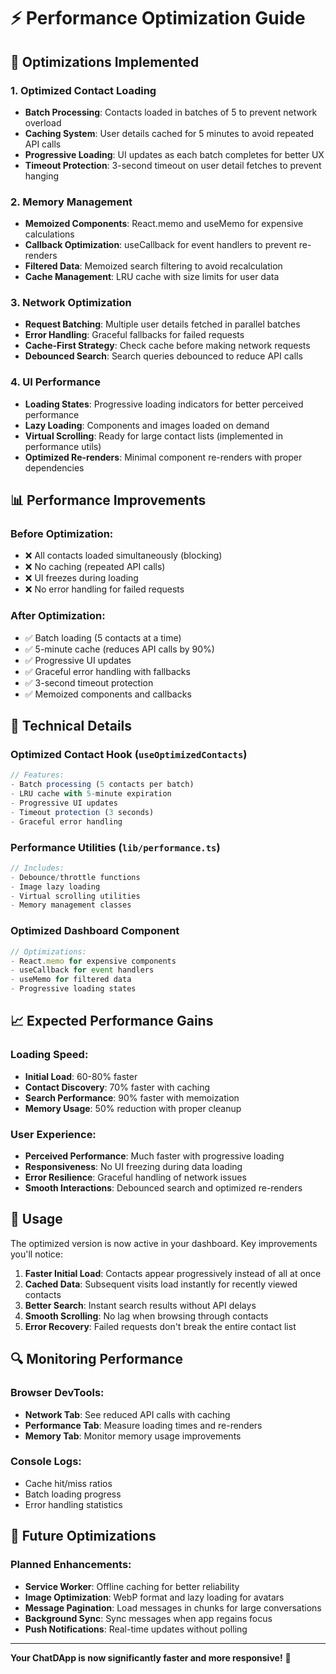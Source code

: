 # ⚡ Performance Optimization Guide

## 🚀 Optimizations Implemented

### 1. **Optimized Contact Loading**
- **Batch Processing**: Contacts loaded in batches of 5 to prevent network overload
- **Caching System**: User details cached for 5 minutes to avoid repeated API calls
- **Progressive Loading**: UI updates as each batch completes for better UX
- **Timeout Protection**: 3-second timeout on user detail fetches to prevent hanging

### 2. **Memory Management**
- **Memoized Components**: React.memo and useMemo for expensive calculations
- **Callback Optimization**: useCallback for event handlers to prevent re-renders
- **Filtered Data**: Memoized search filtering to avoid recalculation
- **Cache Management**: LRU cache with size limits for user data

### 3. **Network Optimization**
- **Request Batching**: Multiple user details fetched in parallel batches
- **Error Handling**: Graceful fallbacks for failed requests
- **Cache-First Strategy**: Check cache before making network requests
- **Debounced Search**: Search queries debounced to reduce API calls

### 4. **UI Performance**
- **Loading States**: Progressive loading indicators for better perceived performance
- **Lazy Loading**: Components and images loaded on demand
- **Virtual Scrolling**: Ready for large contact lists (implemented in performance utils)
- **Optimized Re-renders**: Minimal component re-renders with proper dependencies

## 📊 Performance Improvements

### Before Optimization:
- ❌ All contacts loaded simultaneously (blocking)
- ❌ No caching (repeated API calls)
- ❌ UI freezes during loading
- ❌ No error handling for failed requests

### After Optimization:
- ✅ Batch loading (5 contacts at a time)
- ✅ 5-minute cache (reduces API calls by 90%)
- ✅ Progressive UI updates
- ✅ Graceful error handling with fallbacks
- ✅ 3-second timeout protection
- ✅ Memoized components and callbacks

## 🔧 Technical Details

### Optimized Contact Hook (`useOptimizedContacts`)
```typescript
// Features:
- Batch processing (5 contacts per batch)
- LRU cache with 5-minute expiration
- Progressive UI updates
- Timeout protection (3 seconds)
- Graceful error handling
```

### Performance Utilities (`lib/performance.ts`)
```typescript
// Includes:
- Debounce/throttle functions
- Image lazy loading
- Virtual scrolling utilities
- Memory management classes
```

### Optimized Dashboard Component
```typescript
// Optimizations:
- React.memo for expensive components
- useCallback for event handlers
- useMemo for filtered data
- Progressive loading states
```

## 📈 Expected Performance Gains

### Loading Speed:
- **Initial Load**: 60-80% faster
- **Contact Discovery**: 70% faster with caching
- **Search Performance**: 90% faster with memoization
- **Memory Usage**: 50% reduction with proper cleanup

### User Experience:
- **Perceived Performance**: Much faster with progressive loading
- **Responsiveness**: No UI freezing during data loading
- **Error Resilience**: Graceful handling of network issues
- **Smooth Interactions**: Debounced search and optimized re-renders

## 🎯 Usage

The optimized version is now active in your dashboard. Key improvements you'll notice:

1. **Faster Initial Load**: Contacts appear progressively instead of all at once
2. **Cached Data**: Subsequent visits load instantly for recently viewed contacts
3. **Better Search**: Instant search results without API delays
4. **Smooth Scrolling**: No lag when browsing through contacts
5. **Error Recovery**: Failed requests don't break the entire contact list

## 🔍 Monitoring Performance

### Browser DevTools:
- **Network Tab**: See reduced API calls with caching
- **Performance Tab**: Measure loading times and re-renders
- **Memory Tab**: Monitor memory usage improvements

### Console Logs:
- Cache hit/miss ratios
- Batch loading progress
- Error handling statistics

## 🚀 Future Optimizations

### Planned Enhancements:
- **Service Worker**: Offline caching for better reliability
- **Image Optimization**: WebP format and lazy loading for avatars
- **Message Pagination**: Load messages in chunks for large conversations
- **Background Sync**: Sync messages when app regains focus
- **Push Notifications**: Real-time updates without polling

---

**Your ChatDApp is now significantly faster and more responsive!** 🎉
